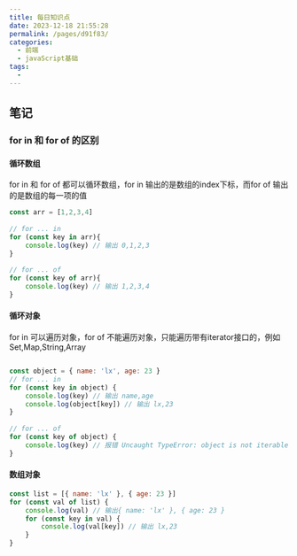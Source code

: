 ```yaml
---
title: 每日知识点
date: 2023-12-18 21:55:28
permalink: /pages/d91f83/
categories:
  - 前端
  - javaScript基础
tags:
  - 
---
```

## 笔记

### for in 和 for of 的区别

#### 循环数组

for in 和 for of 都可以循环数组，for in 输出的是数组的index下标，而for of 输出的是数组的每一项的值

```js
const arr = [1,2,3,4]
 
// for ... in
for (const key in arr){
    console.log(key) // 输出 0,1,2,3
}
 
// for ... of
for (const key of arr){
    console.log(key) // 输出 1,2,3,4
}
```

#### 循环对象

for in 可以遍历对象，for of 不能遍历对象，只能遍历带有iterator接口的，例如Set,Map,String,Array

```js

const object = { name: 'lx', age: 23 }
// for ... in
for (const key in object) {
    console.log(key) // 输出 name,age
    console.log(object[key]) // 输出 lx,23
}
 
// for ... of
for (const key of object) {
    console.log(key) // 报错 Uncaught TypeError: object is not iterable
}
```

#### 数组对象

```js
const list = [{ name: 'lx' }, { age: 23 }]
for (const val of list) {
    console.log(val) // 输出{ name: 'lx' }, { age: 23 }
    for (const key in val) {
        console.log(val[key]) // 输出 lx,23
    }
}
```

















